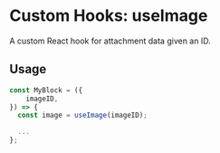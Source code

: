 # Custom Hooks: useImage

A custom React hook for attachment data given an ID.

## Usage

```jsx
const MyBlock = ({
	imageID,
}) => {
  const image = useImage(imageID);

  ...
};
```
